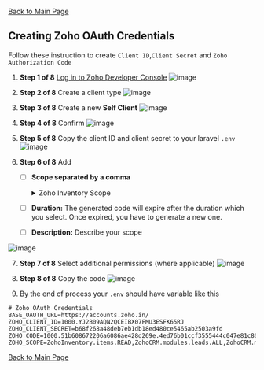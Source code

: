 [Back to Main Page](/laravel-zoho-oauth/)

## Creating Zoho OAuth Credentials

Follow these instruction to create `Client ID`,`Client Secret` and `Zoho Authorization Code`

1. **Step 1 of 8** [Log in to Zoho Developer Console](https://accounts.zoho.com/developerconsole)
![image](/images/Step-01.png)

2. **Step 2 of 8** Create a client type
![image](/images/Step-02.png)

3. **Step 3 of 8** Create a new **Self Client**
![image](/images/Step-03.png)

4. **Step 4 of 8** Confirm
![image](/images/Step-04.png)

5. **Step 5 of 8** Copy the client ID and client secret to your laravel `.env`
![image](/images/Step-05.png)


6. **Step 6 of 8** Add 
    - [ ] **Scope separated by a comma**
         <details>
              <summary>Zoho Inventory Scope</summary>
              
        | Scope           | Value                           | Description  |
        | --------------- | ------------------------------- |------------
        | Contacts        | ZohoInventory.contacts.CREATE   |  |
        |                 | ZohoInventory.contacts.UPDATE   |  | 
        |                 | ZohoInventory.contacts.READ     |  |
        |                 | ZohoInventory.contacts.DELETE   |  |
        | Items           | ZohoInventory.items.CREATE   |  |
        |                 | ZohoInventory.items.UPDATE   |  | 
        |                 | ZohoInventory.items.READ     |  |
        |                 | ZohoInventory.items.DELETE   |  |
               
        </details>

    - [ ] **Duration:** The generated code will expire after the duration which you select. Once expired, you have to generate a new one.
    - [ ] **Description:** Describe your scope


![image](/images/Step-06.png)

7. **Step 7 of 8** Select additional permissions (where applicable)
![image](/images/Step-07.png)

8. **Step 8 of 8** Copy the code
![image](/images/Step-08.png)


9. By the end of process your `.env` should have variable like this
```dotenv
# Zoho OAuth Credentials
BASE_OAUTH_URL=https://accounts.zoho.in/
ZOHO_CLIENT_ID=1000.YJ2B09AQN2QCEIBX07FMU3ESFK65RJ
ZOHO_CLIENT_SECRET=b68f268a48deb7eb1db18ed480ce5465ab2503a9fd
ZOHO_CODE=1000.51b608672206a6086ae428d269e.4ed76b01ccf3555444c047e81c860248849a37aaf
ZOHO_SCOPE=ZohoInventory.items.READ,ZohoCRM.modules.leads.ALL,ZohoCRM.modules.contacts.DELETE
```

[Back to Main Page](/)

